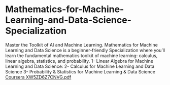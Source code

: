 # Mathematics-for-Machine-Learning-and-Data-Science-Specialization
Master the Toolkit of AI and Machine Learning. Mathematics for Machine Learning and Data Science is a beginner-friendly Specialization where you’ll learn the fundamental mathematics toolkit of machine learning: calculus, linear algebra, statistics, and probability.
  1- Linear Algebra for Machine Learning and Data Science: 
  2- Calculus for Machine Learning and Data Science
  3- Probability & Statistics for Machine Learning & Data Science
  [Coursera XW5ZD6Z7CNVG.pdf](https://github.com/Auj7/Mathematics-for-Machine-Learning-and-Data-Science-Specialization/files/12643358/Coursera.XW5ZD6Z7CNVG.pdf)
